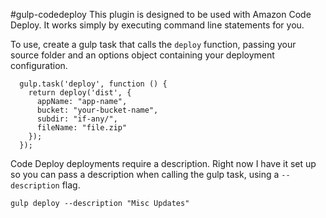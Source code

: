 #gulp-codedeploy
This plugin is designed to be used with Amazon Code Deploy. It works simply by executing command line statements for you.

To use, create a gulp task that calls the `deploy` function, passing your source folder and an options object containing your deployment configuration.

	  gulp.task('deploy', function () {
	    return deploy('dist', {
	      appName: "app-name",
	      bucket: "your-bucket-name",
	      subdir: "if-any/",
	      fileName: "file.zip"
	    });
	  });

Code Deploy deployments require a description. Right now I have it set up so you can pass a description when calling the gulp task, using a `--description` flag.

`gulp deploy --description "Misc Updates"`
